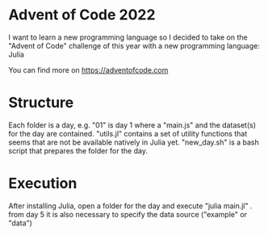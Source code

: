 # Advent of Code 2022
I want to learn a new programming language so I decided to take on the "Advent of Code" challenge of this year with a new programming language: Julia

You can find more on https://adventofcode.com

# Structure
Each folder is a day, e.g. "01" is day 1 where a "main.js" and the dataset(s) for the day are contained. "utils.jl" contains a set of utility functions that seems that are not be available natively in Julia yet. "new_day.sh" is a bash script that prepares the folder for the day.

# Execution
After installing Julia, open a folder for the day and execute "julia main.jl" . from day 5 it is also necessary to specify the data source ("example" or "data")
